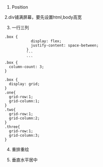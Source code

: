 1. Position


2.div铺满屏幕，要先设置html,body高宽
  <style>
        *{
            margin: 0;
            padding: 0;
         }
         html,body{
             width: 100%;
             height: 100%;
        }
        div{
             width:100%;
             height: 100%;
            background: yellow;
        }
  </style>
  
3. 一行三列
```
.box {
            display: flex;
            justify-content: space-between;
          }
          ```
          ```
.box {
  column-count: 3;
}
```
```
.box {
  display: grid;
}
.one{
  grid-row:1;
  grid-column:1;
}
.two{
  grid-row:1;
  grid-column:2;
}
.three{
  grid-row:1;
  grid-column:3;
}
```

4. 重排重绘

5. 垂直水平居中
